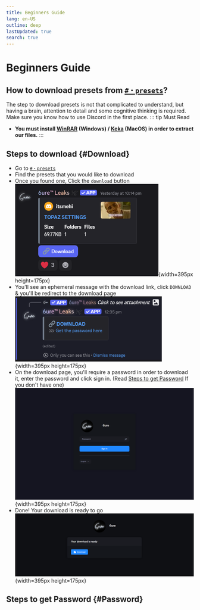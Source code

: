```yaml
---
title: Beginners Guide
lang: en-US
outline: deep
lastUpdated: true
search: true
---
```

# Beginners Guide

## How to download presets from [`#・presets`](https://discord.com/channels/1118862694980788276/1340609745270345831)?

The step to download presets is not that complicated to understand, but having a brain, attention to detail and some cognitive thinking is required. Make sure you know how to use Discord in the first place.
::: tip Must Read
- **You must install [WinRAR](https://www.win-rar.com/) (Windows) / [Keka](https://d.keka.io/) (MacOS) in order to extract our files.**
:::

## Steps to download {#Download}
- Go to [`#・presets`](https://discord.com/channels/1118862694980788276/1340609745270345831)
- Find the presets that you would like to download
- Once you found one, Click the `download` button
![Alt text](assets/Screenshot%202025-08-11%20123538.png){width=395px height=175px}
- You'll see an ephemeral message with the download link, click `DOWNLOAD` & you'll be redirect to the download page
![Alt text](assets/Screenshot%202025-08-11%20123608.png){width=395px height=175px}
- On the download page, you'll require a password in order to download it, enter the password and click sign in. (Read [Steps to get Password](./#Password) If you don't have one)
![Alt text](assets/Screenshot%202025-08-11%20124339.png){width=395px height=175px}
- Done! Your download is ready to go
![Alt text](assets/Screenshot%202025-08-11%20124633.png){width=395px height=175px}

## Steps to get Password {#Password}

